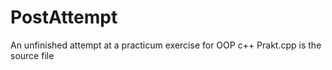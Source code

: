 # PostAttempt
An unfinished attempt at a practicum exercise for OOP c++
Prakt.cpp is the source file
